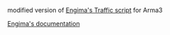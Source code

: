 
modified version of [Engima's Traffic script](https://forums.bistudio.com/topic/186976-engima39s-traffic-script-release/) for Arma3

[Engima's documentation](Documentation.txt)
